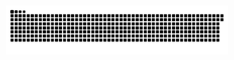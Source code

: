 ![snake gif](https://github.com/NosDev-GIT/NosDev-GIT/blob/output/github-contribution-grid-snake.svg)

